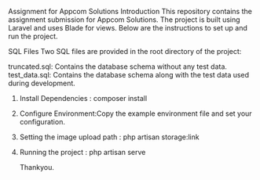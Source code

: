 Assignment for Appcom Solutions
Introduction
This repository contains the assignment submission for Appcom Solutions. The project is built using Laravel and uses Blade for views. Below are the instructions to set up and run the project.

SQL Files
Two SQL files are provided in the root directory of the project:

truncated.sql: Contains the database schema without any test data.
test_data.sql: Contains the database schema along with the test data used during development.
1. Install Dependencies : composer install
2. Configure Environment:Copy the example environment file and set your configuration.
3. Setting the image upload path : php artisan storage:link
4. Running the project : php artisan serve

   Thankyou.
